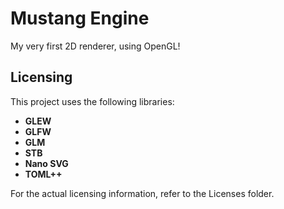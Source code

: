 # Mustang Engine

My very first 2D renderer, using OpenGL!

## Licensing

This project uses the following libraries:

- **GLEW**
- **GLFW**
- **GLM**
- **STB**
- **Nano SVG**
- **TOML++**

For the actual licensing information, refer to the Licenses folder.

